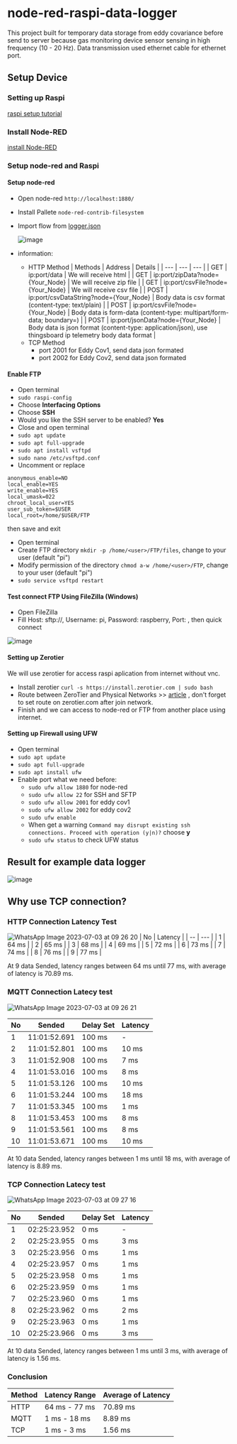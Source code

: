 # node-red-raspi-data-logger
This project built for temporary data storage from eddy covariance before send to server because gas monitoring device sensor sensing in high frequency (10 - 20 Hz). Data transmission used ethernet cable for ethernet port.

## Setup Device
### Setting up Raspi
[raspi setup tutorial](https://www.raspberrypi.com/documentation/computers/getting-started.html)

### Install Node-RED
[install Node-RED](https://nodered.org/docs/getting-started/raspberrypi)

### Setup node-red and Raspi
#### Setup node-red
- Open node-red ```http://localhost:1880/```
- Install Pallete ```node-red-contrib-filesystem```
- Import flow from [logger.json](https://github.com/juanpradana/node-red-raspi-data-logger/blob/main/logger.json)

  ![image](https://github.com/juanpradana/node-red-raspi-data-logger/assets/30497994/cb9f3b44-3bdb-4eb5-bcb3-af8214367967)

- information:
  - HTTP Method
    | Methods | Address | Details |
    | --- | --- | --- |
    | GET | ip:port/data | We will receive html |
    | GET | ip:port/zipData?node={Your_Node} | We will receive zip file |
    | GET | ip:port/csvFile?node={Your_Node} | We will receive csv file |
    | POST | ip:port/csvDataString?node={Your_Node} | Body data is csv format (content-type: text/plain) |
    | POST | ip:port/csvFile?node={Your_Node} | Body data is form-data (content-type: multipart/form-data; boundary=<value>) |
    | POST | ip:port/jsonData?node={Your_Node} | Body data is json format (content-type: application/json), use thingsboard ip telemetry body data format |
  - TCP Method
    - port 2001 for Eddy Cov1, send data json formated
    - port 2002 for Eddy Cov2, send data json formated

#### Enable FTP
- Open terminal
- ```sudo raspi-config```
- Choose __Interfacing Options__
- Choose __SSH__
- Would you like the SSH server to be enabled? __Yes__
- Close and open terminal
- ```sudo apt update```
- ```sudo apt full-upgrade```
- ```sudo apt install vsftpd```
- ```sudo nano /etc/vsftpd.conf```
- Uncomment or replace

```text
anonymous_enable=NO
local_enable=YES
write_enable=YES
local_umask=022
chroot_local_user=YES
user_sub_token=$USER
local_root=/home/$USER/FTP
```

then save and exit
- Open terminal
- Create FTP directory ```mkdir -p /home/<user>/FTP/files```, change <user> to your user (default "pi")
- Modify permission of the directory ```chmod a-w /home/<user>/FTP```, change <user> to your user (default "pi")
- ```sudo service vsftpd restart```

#### Test connect FTP Using FileZilla (Windows)
- Open FileZilla
- Fill Host: sftp://<your raspi ip>, Username: pi, Password: raspberry, Port: , then quick connect

![image](https://github.com/juanpradana/node-red-raspi-data-logger/assets/30497994/d0a96b0b-c49c-4274-ada7-e43f1d9c6ff6)

#### Setting up Zerotier
We will use zerotier for access raspi aplication from internet without vnc.
- Install zerotier ```curl -s https://install.zerotier.com | sudo bash```
- Route between ZeroTier and Physical Networks >> [article](https://zerotier.atlassian.net/wiki/spaces/SD/pages/224395274/Route+between+ZeroTier+and+Physical+Networks) , don't forget to set route on zerotier.com after join network.
- Finish and we can access to node-red or FTP from another place using internet.

#### Setting up Firewall using UFW
- Open terminal
- ```sudo apt update```
- ```sudo apt full-upgrade```
- ```sudo apt install ufw```
- Enable port what we need before:
  - ```sudo ufw allow 1880``` for node-red
  - ```sudo ufw allow 22``` for SSH and SFTP
  - ```sudo ufw allow 2001``` for eddy cov1
  - ```sudo ufw allow 2002``` for eddy cov2
  - ```sudo ufw enable```
  - When get a warning ```Command may disrupt existing ssh connections. Proceed with operation (y|n)?``` choose __y__
  - ```sudo ufw status``` to check UFW status
 
## Result for example data logger
![image](https://github.com/juanpradana/node-red-raspi-data-logger/assets/30497994/b30cd2ea-5da0-4719-bdbf-949a8ddd2218)

## Why use TCP connection?
### HTTP Connection Latency Test
![WhatsApp Image 2023-07-03 at 09 26 20](https://github.com/juanpradana/node-red-raspi-data-logger/assets/30497994/38b8d45b-43ba-46ed-94da-1788ff47a2d9)
| No | Latency |
| -- | --- |
| 1 | 64 ms |
| 2 | 65 ms |
| 3 | 68 ms |
| 4 | 69 ms |
| 5 | 72 ms |
| 6 | 73 ms |
| 7 | 74 ms |
| 8 | 76 ms |
| 9 | 77 ms |

At 9 data Sended, latency ranges between 64 ms until 77 ms, with average of latency is 70.89 ms.

### MQTT Connection Latecy test
![WhatsApp Image 2023-07-03 at 09 26 21](https://github.com/juanpradana/node-red-raspi-data-logger/assets/30497994/3cf924b3-f860-41fc-977a-575454ec3969)

| No | Sended | Delay Set | Latency |
| --- | --- | --- | --- |
| 1 | 11:01:52.691 | 100 ms | - |
| 2 | 11:01:52.801 | 100 ms | 10 ms |
| 3 | 11:01:52.908 | 100 ms | 7 ms |
| 4 | 11:01:53.016 | 100 ms | 8 ms |
| 5 | 11:01:53.126 | 100 ms | 10 ms |
| 6 | 11:01:53.244 | 100 ms | 18 ms |
| 7 | 11:01:53.345 | 100 ms | 1 ms |
| 8 | 11:01:53.453 | 100 ms | 8 ms |
| 9 | 11:01:53.561 | 100 ms | 8 ms |
| 10 | 11:01:53.671 | 100 ms | 10 ms |

At 10 data Sended, latency ranges between 1 ms until 18 ms, with average of latency is 8.89 ms.

### TCP Connection Latecy test
![WhatsApp Image 2023-07-03 at 09 27 16](https://github.com/juanpradana/node-red-raspi-data-logger/assets/30497994/459dcff7-6fc0-459f-8d45-75eb201bc469)

| No | Sended | Delay Set | Latency |
| --- | --- | --- | --- |
| 1 | 02:25:23.952 | 0 ms | - |
| 2 | 02:25:23.955 | 0 ms | 3 ms |
| 3 | 02:25:23.956 | 0 ms | 1 ms |
| 4 | 02:25:23.957 | 0 ms | 1 ms |
| 5 | 02:25:23.958 | 0 ms | 1 ms |
| 6 | 02:25:23.959 | 0 ms | 1 ms |
| 7 | 02:25:23.960 | 0 ms | 1 ms |
| 8 | 02:25:23.962 | 0 ms | 2 ms |
| 9 | 02:25:23.963 | 0 ms | 1 ms |
| 10 | 02:25:23.966 | 0 ms | 3 ms |

At 10 data Sended, latency ranges between 1 ms until 3 ms, with average of latency is 1.56 ms.

### Conclusion
| Method | Latency Range | Average of Latency |
| --- | --- | --- |
| HTTP | 64 ms - 77 ms | 70.89 ms |
| MQTT | 1 ms - 18 ms | 8.89 ms |
| TCP | 1 ms - 3 ms | 1.56 ms |
